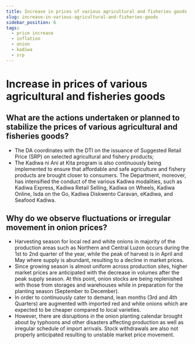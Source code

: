 ```yaml
---
title: Increase in prices of various agricultural and fisheries goods
slug: increase-in-various-agricultural-and-fisheries-goods
sidebar_position: 6
tags:
  - price increase
  - inflation
  - onion
  - kadiwa
  - srp
---
```


# Increase in prices of various agricultural and fisheries goods

## What are the actions undertaken or planned to stabilize the prices of various agricultural and fisheries goods?

- The DA coordinates with the DTI on the issuance of Suggested Retail Price (SRP) on selected agricultural and fishery products;
- The Kadiwa ni Ani at Kita program is also continuously being implemented to ensure that affordable and safe agriculture and fishery products are brought closer to consumers. The Department, moreover, has intensified the conduct of the various Kadiwa modalities, such as Kadiwa Express, Kadiwa Retail Selling, Kadiwa on Wheels, Kadiwa Online, Isda on the Go, Kadiwa Diskwento Caravan, eKadiwa, and Seafood Kadiwa.

## Why do we observe fluctuations or irregular movement in onion prices?

- Harvesting season for local red and white onions in majority of the production areas such as Northern and Central Luzon occurs during the 1st to 2nd quarter of the year, while the peak of harvest is in April and May where supply is abundant, resulting to a decline in market prices.
- Since growing season is almost uniform across production sites, higher market prices are anticipated with the decrease in volumes after the peak supply season. At this point, onion stocks are being replenished with those from storages and warehouses while in preparation for the planting season (September to December).
- In order to continuously cater to demand, lean months (3rd and 4th Quarters) are augmented with imported red and white onions which are expected to be cheaper compared to local varieties.
- However, there are disruptions in the onion planting calendar brought about by typhoons and other disasters affecting production as well as irregular schedule of import arrivals. Stock withdrawals are also not properly anticipated resulting to unstable market price movement. 

